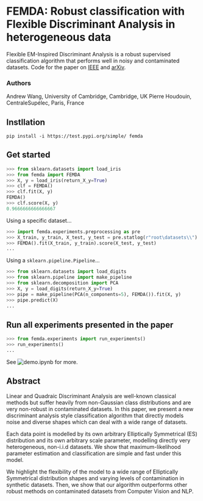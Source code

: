 # FEMDA: Robust classification with Flexible Discriminant Analysis in heterogeneous data
Flexible EM-Inspired Discriminant Analysis is a robust supervised classification algorithm that performs well in noisy and contaminated datasets.
Code for the paper on [IEEE](https://ieeexplore.ieee.org/document/9747576) and [arXiv](https://arxiv.org/abs/2201.02967).

### Authors
Andrew Wang, University of Cambridge, Cambridge, UK
Pierre Houdouin, CentraleSupélec, Paris, France

## Instllation
`pip install -i https://test.pypi.org/simple/ femda`

## Get started
```python
>>> from sklearn.datasets import load_iris
>>> from femda import FEMDA
>>> X, y = load_iris(return_X_y=True)
>>> clf = FEMDA()
>>> clf.fit(X, y)
FEMDA()
>>> clf.score(X, y)
0.9666666666666667
```

Using a specific dataset...
```python
>>> import femda.experiments.preprocessing as pre
>>> X_train, y_train, X_test, y_test = pre.statlog(r"root\datasets\\")
>>> FEMDA().fit(X_train, y_train).score(X_test, y_test)
...
```

Using a `sklearn.pipeline.Pipeline`...

```python
>>> from sklearn.datasets import load_digits
>>> from sklearn.pipeline import make_pipeline
>>> from sklearn.decomposition import PCA
>>> X, y = load_digits(return_X_y=True)
>>> pipe = make_pipeline(PCA(n_components=5), FEMDA()).fit(X, y)
>>> pipe.predict(X)
...
```

## Run all experiments presented in the paper
```python
>>> from femda.experiments import run_experiments()
>>> run_experiments()
...
```

See ![demo.ipynb](demo.ipynb) for more.

## Abstract
Linear and Quadraic Discriminant Analysis are well-known classical methods but suffer heavily from non-Gaussian class distributions and are very non-robust in contaminated datasets. In this paper, we present a new discriminant analysis style classification algorithm that directly models noise and diverse shapes which can deal with a wide range of datasets. 

Each data point is modelled by its own arbitrary Elliptically Symmetrical (ES) distribution and its own arbitrary scale parameter, modelling directly very heterogeneous, non-i.i.d datasets. We show that maximum-likelihood parameter estimation and classification are simple and fast under this model.

We highlight the flexibility of the model to a wide range of Elliptically Symmetrical distribution shapes and varying levels of contamination in synthetic datasets. Then, we show that our algorithm outperforms other robust methods on contaminated datasets from Computer Vision and NLP.

